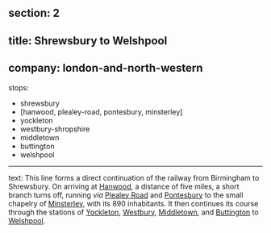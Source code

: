 section: 2
----
title: Shrewsbury to Welshpool
----
company: london-and-north-western
----
stops:
- shrewsbury
- [hanwood, plealey-road, pontesbury, minsterley]
- yockleton
- westbury-shropshire
- middletown
- buttington
- welshpool
----
text: This line forms a direct continuation of the railway from Birmingham to Shrewsbury. On arriving at [Hanwood](/stations/hanwood), a distance of five miles, a short branch turns off, running *via* [Plealey Road](/stations/plealey-road) and [Pontesbury](/stations/pontesbury) to the small chapelry of [Minsterley](/stations/minsterley), with its 890 inhabitants. It then continues its course through the stations of [Yockleton](/stations/yockleton), [Westbury](/stations/westbury), [Middletown](/stations/middletown), and [Buttington](/stations/buttington) to [Welshpool](/stations/welshpool).
